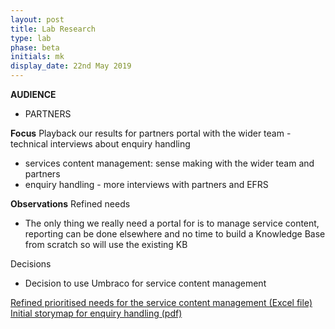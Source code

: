 ```yaml
---
layout: post
title: Lab Research
type: lab
phase: beta
initials: mk
display_date: 22nd May 2019
---
```

**AUDIENCE**
- PARTNERS

**Focus**
Playback our results for partners portal with the wider team - technical interviews about enquiry handling
- services content management: sense making with the wider team and partners
- enquiry handling - more interviews with partners and EFRS

**Observations**
Refined needs
- The only thing we really need a portal for is to manage service content, reporting can be done elsewhere and no time to build a Knowledge Base from scratch so will use the existing KB

Decisions
- Decision to use Umbraco for service content management

[Refined prioritised needs for the service content management (Excel file)](../files/SEP-Partner-Portal-User-needs-draft.xlsx)
[Initial storymap for enquiry handling (pdf)](../files/Enquiry_Handling-high_level_story_map.pdf)
